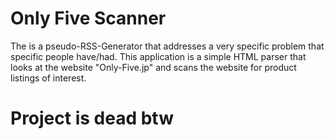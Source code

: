 # Only Five Scanner
 The is a pseudo-RSS-Generator that addresses a very specific problem that specific people have/had. This application is a simple HTML parser that looks at the website "Only-Five.jp" and scans the website for product listings of interest.

# Project is dead btw

